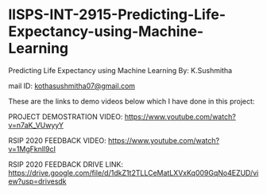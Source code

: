 # llSPS-INT-2915-Predicting-Life-Expectancy-using-Machine-Learning
Predicting Life Expectancy using Machine Learning
By: K.Sushmitha

mail ID: kothasushmitha07@gmail.com

These are the links to demo videos below which I have done in this project:
 
   PROJECT DEMOSTRATION VIDEO: https://www.youtube.com/watch?v=n7aK_VUwyyY
   
   RSIP 2020 FEEDBACK VIDEO: https://www.youtube.com/watch?v=1MgFknll9cI
   
   RSIP 2020 FEEDBACK DRIVE LINK: https://drive.google.com/file/d/1dkZ1t2TLLCeMatLXVxKq009GqNo4EZUD/view?usp=drivesdk
